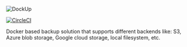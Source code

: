 ![DockUp](https://github.com/tareksamni/DockUp/blob/master/assets/logo.png)

[![CircleCI](https://circleci.com/gh/tareksamni/DockUp/tree/master.svg?style=svg)](https://circleci.com/gh/tareksamni/DockUp/tree/master)

Docker based backup solution that supports different backends like: S3, Azure blob storage, Google cloud storage, local filesystem, etc.
